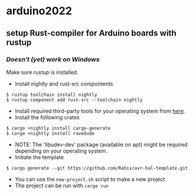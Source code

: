 # arduino2022

## setup Rust-compiler for Arduino boards with rustup
### *Doesn't (yet) work on Windows*
Make sure *rustup* is installed.
- Install nightly and rust-src compontents
```
$ rustup toolchain install nightly
$ rustup component add rust-src --toolchain nightly
```
- Install required third-party tools for your operating system from [here](https://book.avr-rust.com/002.1-installing-required-third-party-tools.html).
- Install the following crates
```
$ cargo +nightly install cargo-generate
$ cargo +nightly install ravedude
```

- NOTE: The 'libudev-dev' package (available on apt) might be required depending on your operating system.
- Initiate the template 

```
$ cargo generate --git https://github.com/Rahix/avr-hal-template.git
```

- You can use the `new-project.sh` script to make a new project
- The project can be run with `cargo run`
